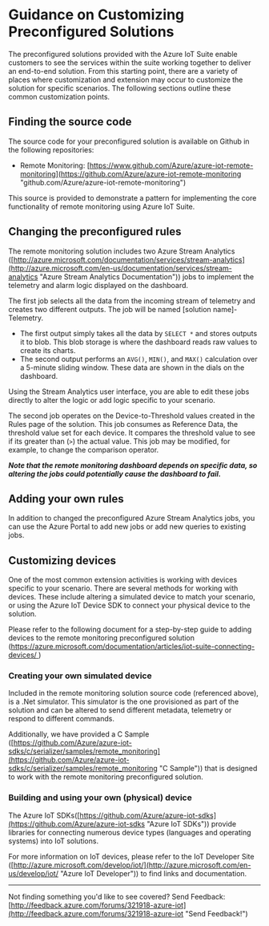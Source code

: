 <properties
	pageTitle="Microsoft Azure IoT Suite guidance on customizing preconfigured solutions | Microsoft Azure"
	description="This will provide guidnace on customizing Azure IoT Suite preconfigured solutions."
	services=""
	documentationCenter=".net"
	authors="stevehob"
	manager="kevinmil"
	editor=""/>

<tags
     ms.service="na"
     ms.devlang="na"
     ms.topic="article"
     ms.tgt_pltfrm="na"
     ms.workload="tbd"
     ms.date="09/22/2015"
     ms.author="stevehob"/>

# Guidance on Customizing Preconfigured Solutions
The preconfigured solutions provided with the Azure IoT Suite enable customers to see the services within the suite working together to deliver an end-to-end solution.  From this starting point, there are a variety of places where customization and extension may occur to customize the solution for specific scenarios.  The following sections outline these common customization points.

## Finding the source code
The source code for your preconfigured solution is available on Github in the following repositories:

- Remote Monitoring: [https://www.github.com/Azure/azure-iot-remote-monitoring](https://github.com/Azure/azure-iot-remote-monitoring "github.com/Azure/azure-iot-remote-monitoring")

This source is provided to demonstrate a pattern for implementing the core functionality of remote monitoring using Azure IoT Suite.

## Changing the preconfigured rules
The remote monitoring solution includes two Azure Stream Analytics ([http://azure.microsoft.com/documentation/services/stream-analytics](http://azure.microsoft.com/en-us/documentation/services/stream-analytics "Azure Stream Analytics Documentation")) jobs to implement the telemetry and alarm logic displayed on the dashboard.

The first job selects all the data from the incoming stream of telemetry and creates two different outputs.  The job will be named [solution name]-Telemetry.

- The first output simply takes all the data by `SELECT *` and stores outputs it to blob.  This blob storage is where the dashboard reads raw values to create its charts.
- The second output performs an `AVG()`, `MIN()`, and `MAX()` calculation over a 5-minute sliding window.  These data are shown in the dials on the dashboard.

Using the Stream Analytics user interface, you are able to edit these jobs directly to alter the logic or add logic specific to your scenario.

The second job operates on the Device-to-Threshold values created in the Rules page of the solution.  This job consumes as Reference Data, the threshold value set for each device.  It compares the threshold value to see if its greater than (`>`) the actual value.  This job may be modified, for example, to change the comparison operator.

***Note that the remote monitoring dashboard depends on specific data, so altering the jobs could potentially cause the dashboard to fail.***

## Adding your own rules
In addition to changed the preconfigured Azure Stream Analytics jobs, you can use the Azure Portal to add new jobs or add new queries to existing jobs.

## Customizing devices
One of the most common extension activities is working with devices specific to your scenario.  There are several methods for working with devices.  These include altering a simulated device to match your scenario, or using the Azure IoT Device SDK to connect your physical device to the solution.

Please refer to the following document for a step-by-step guide to adding devices to the remote monitoring preconfigured solution ([https://azure.microsoft.com/documentation/articles/iot-suite-connecting-devices/ ](https://azure.microsoft.com/documentation/articles/iot-suite-connecting-devices/  "Iot Suite Connecting Devices"))

### Creating your own simulated device
Included in the remote monitoring solution source code (referenced above), is a .Net simulator.  This simulator is the one provisioned as part of the solution and can be altered to send different metadata, telemetry or respond to different commands.

Additionally, we have provided a C Sample ([https://github.com/Azure/azure-iot-sdks/c/serializer/samples/remote_monitoring](https://github.com/Azure/azure-iot-sdks/c/serializer/samples/remote_monitoring "C Sample")) that is designed to work with the remote monitoring preconfigured solution.

### Building and using your own (physical) device
The Azure IoT SDKs([https://github.com/Azure/azure-iot-sdks](https://github.com/Azure/azure-iot-sdks "Azure IoT SDKs")) provide libraries for connecting numerous device types (languages and operating systems) into IoT solutions.


For more information on IoT devices, please refer to the IoT Developer Site ([http://azure.microsoft.com/develop/iot/](http://azure.microsoft.com/en-us/develop/iot/ "Azure IoT Developer")) to find links and documentation.


----------
Not finding something you'd like to see covered? Send Feedback: [http://feedback.azure.com/forums/321918-azure-iot](http://feedback.azure.com/forums/321918-azure-iot "Send Feedback!")

